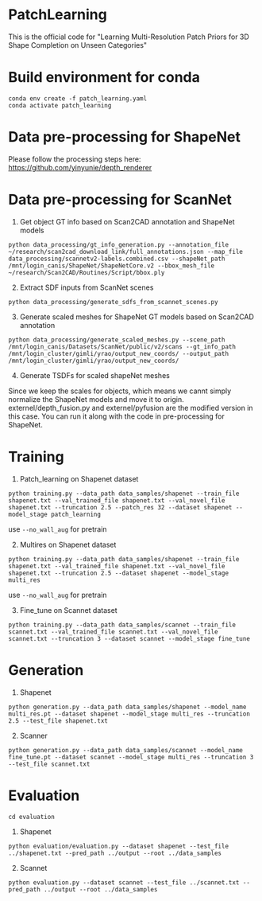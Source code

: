 # PatchLearning
This is the official code for "Learning Multi-Resolution Patch Priors for 3D Shape Completion on Unseen Categories"

# Build environment for conda
```
conda env create -f patch_learning.yaml
conda activate patch_learning
```

# Data pre-processing for ShapeNet

Please follow the processing steps here: https://github.com/yinyunie/depth_renderer

# Data pre-processing for ScanNet

1. Get object GT info based on Scan2CAD annotation and ShapeNet models
```
python data_processing/gt_info_generation.py --annotation_file ~/research/scan2cad_download_link/full_annotations.json --map_file data_processing/scannetv2-labels.combined.csv --shapeNet_path /mnt/login_canis/ShapeNet/ShapeNetCore.v2 --bbox_mesh_file ~/research/Scan2CAD/Routines/Script/bbox.ply
```

2. Extract SDF inputs from ScanNet scenes
```
python data_processing/generate_sdfs_from_scannet_scenes.py
```

3. Generate scaled meshes for ShapeNet GT models based on Scan2CAD annotation
```
python data_processing/generate_scaled_meshes.py --scene_path /mnt/login_canis/Datasets/ScanNet/public/v2/scans --gt_info_path /mnt/login_cluster/gimli/yrao/output_new_coords/ --output_path /mnt/login_cluster/gimli/yrao/output_new_coords/
```

4. Generate TSDFs for scaled shapeNet meshes

Since we keep the scales for objects, which means we cannt simply normalize the ShapeNet models and move it to origin. 
externel/depth_fusion.py and externel/pyfusion are the modified version in this case. You can run it along with the code in pre-processing for ShapeNet.

# Training

1. Patch_learning on Shapenet dataset
```
python training.py --data_path data_samples/shapenet --train_file shapenet.txt --val_trained_file shapenet.txt --val_novel_file shapenet.txt --truncation 2.5 --patch_res 32 --dataset shapenet --model_stage patch_learning
```
use `--no_wall_aug` for pretrain

2. Multires on Shapenet dataset
```
python training.py --data_path data_samples/shapenet --train_file shapenet.txt --val_trained_file shapenet.txt --val_novel_file shapenet.txt --truncation 2.5 --dataset shapenet --model_stage multi_res
```
use `--no_wall_aug` for pretrain

3. Fine_tune on Scannet dataset
```
python training.py --data_path data_samples/scannet --train_file scannet.txt --val_trained_file scannet.txt --val_novel_file scannet.txt --truncation 3 --dataset scannet --model_stage fine_tune
```

# Generation

1. Shapenet
```
python generation.py --data_path data_samples/shapenet --model_name multi_res.pt --dataset shapenet --model_stage multi_res --truncation 2.5 --test_file shapenet.txt
```
2. Scanner
```
python generation.py --data_path data_samples/scannet --model_name fine_tune.pt --dataset scannet --model_stage multi_res --truncation 3 --test_file scannet.txt
```

# Evaluation
```
cd evaluation
```
1. Shapenet
```
python evaluation/evaluation.py --dataset shapenet --test_file ../shapenet.txt --pred_path ../output --root ../data_samples
```
2. Scannet
```
python evaluation.py --dataset scannet --test_file ../scannet.txt --pred_path ../output --root ../data_samples
```

